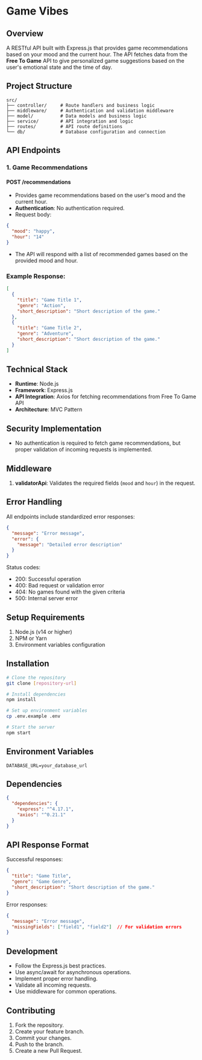 
# Game Vibes

## Overview
A RESTful API built with Express.js that provides game recommendations based on your mood and the current hour. The API fetches data from the **Free To Game** API to give personalized game suggestions based on the user's emotional state and the time of day.

## Project Structure

```
src/
├── controller/     # Route handlers and business logic  
├── middleware/     # Authentication and validation middleware  
├── model/          # Data models and business logic  
├── service/        # API integration and logic  
├── routes/         # API route definitions  
└── db/             # Database configuration and connection  
```

## API Endpoints

### 1. Game Recommendations
#### POST /recommendations
- Provides game recommendations based on the user's mood and the current hour.
- **Authentication**: No authentication required.
- Request body:
```json
{
  "mood": "happy",
  "hour": "14"
}
```
- The API will respond with a list of recommended games based on the provided mood and hour.

### Example Response:
```json
[
  {
    "title": "Game Title 1",
    "genre": "Action",
    "short_description": "Short description of the game."
  },
  {
    "title": "Game Title 2",
    "genre": "Adventure",
    "short_description": "Short description of the game."
  }
]
```

## Technical Stack
- **Runtime**: Node.js
- **Framework**: Express.js
- **API Integration**: Axios for fetching recommendations from Free To Game API
- **Architecture**: MVC Pattern

## Security Implementation
- No authentication is required to fetch game recommendations, but proper validation of incoming requests is implemented.

## Middleware
1. **validatorApi**: Validates the required fields (`mood` and `hour`) in the request.

## Error Handling
All endpoints include standardized error responses:
```json
{
  "message": "Error message",
  "error": {
    "message": "Detailed error description"
  }
}
```

Status codes:
- 200: Successful operation
- 400: Bad request or validation error
- 404: No games found with the given criteria
- 500: Internal server error

## Setup Requirements
1. Node.js (v14 or higher)
2. NPM or Yarn
3. Environment variables configuration

## Installation
```bash
# Clone the repository
git clone [repository-url]

# Install dependencies
npm install

# Set up environment variables
cp .env.example .env

# Start the server
npm start
```

## Environment Variables
```env
DATABASE_URL=your_database_url
```

## Dependencies
```json
{
  "dependencies": {
    "express": "^4.17.1",
    "axios": "^0.21.1"
  }
}
```

## API Response Format
Successful responses:
```json
{
  "title": "Game Title",
  "genre": "Game Genre",
  "short_description": "Short description of the game."
}
```

Error responses:
```json
{
  "message": "Error message",
  "missingFields": ["field1", "field2"]  // For validation errors
}
```

## Development
- Follow the Express.js best practices.
- Use async/await for asynchronous operations.
- Implement proper error handling.
- Validate all incoming requests.
- Use middleware for common operations.

## Contributing
1. Fork the repository.
2. Create your feature branch.
3. Commit your changes.
4. Push to the branch.
5. Create a new Pull Request.
